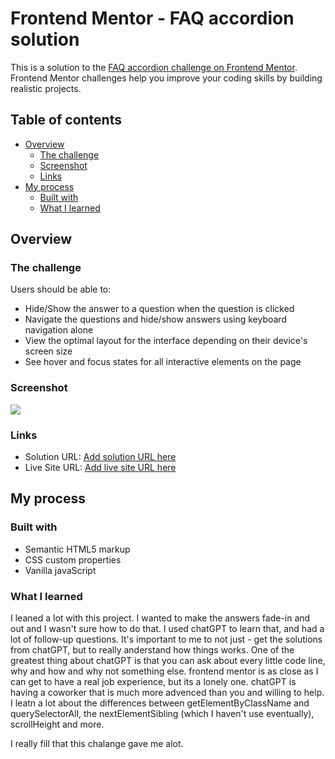 # Frontend Mentor - FAQ accordion solution

This is a solution to the [FAQ accordion challenge on Frontend Mentor](https://www.frontendmentor.io/challenges/faq-accordion-wyfFdeBwBz). Frontend Mentor challenges help you improve your coding skills by building realistic projects. 

## Table of contents

- [Overview](#overview)
  - [The challenge](#the-challenge)
  - [Screenshot](#screenshot)
  - [Links](#links)
- [My process](#my-process)
  - [Built with](#built-with)
  - [What I learned](#what-i-learned)

## Overview

### The challenge

Users should be able to:

- Hide/Show the answer to a question when the question is clicked
- Navigate the questions and hide/show answers using keyboard navigation alone
- View the optimal layout for the interface depending on their device's screen size
- See hover and focus states for all interactive elements on the page

### Screenshot

![](./screenshot.png)

### Links

- Solution URL: [Add solution URL here](https://github.com/Neonnati/FAQ_accordion_solution)
- Live Site URL: [Add live site URL here](https://neonnati.github.io/FAQ_accordion_solution/)

## My process

### Built with

- Semantic HTML5 markup
- CSS custom properties
- Vanilla javaScript

### What I learned

I leaned a lot with this project. I wanted to make the answers fade-in and out and I wasn't sure how to do that.
I used chatGPT to learn that, and had a lot of follow-up questions. It's important to me to not just -
get the solutions from chatGPT, but to really anderstand how things works.
One of the greatest thing about chatGPT is that you can ask about every little code line, why and how and why not something else. frontend mentor is as close as I can get to have a real job experience, but its a lonely one. chatGPT is having a coworker that is much more advenced than you and willing to help.
I leatn a lot about the differences between getElementByClassName and querySelectorAll,
the nextElementSibling (which I haven't use eventually), scrollHeight and more.

I really fill that this chalange gave me alot.